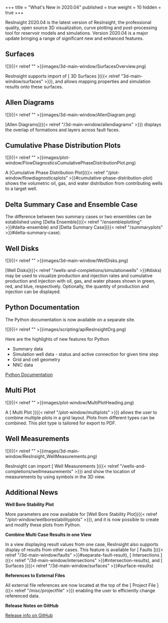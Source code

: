+++
title = "What's New in 2020.04"
published = true
weight = 10
hidden = true
+++

ResInsight 2020.04 is the latest version of ResInsight, the professional quality, open source 3D visualization, curve plotting and post-processing tool for reservoir models and simulations. Version 2020.04 is a major update bringing a range of significant new and enhanced features.

## Surfaces
![]({{< relref "" >}}images/3d-main-window/SurfacesOverview.png)

ResInsight supports import of [ 3D Surfaces ]({{< relref "3d-main-window/surfaces" >}}), and allows mapping properties and simulation results onto these surfaces.

## Allen Diagrams

![]({{< relref "" >}}images/3d-main-window/AllenDiagram.png)

[Allen Diagrams]({{< relref "/3d-main-window/allendiagrams" >}}) displays the overlap of formations and layers across fault faces.

## Cumulative Phase Distribution Plots
![]({{< relref "" >}}images/plot-window/FlowDiagnosticsCumulativePhaseDistributionPlot.png)

A [Cumulative Phase Distribution Plot]({{< relref "/plot-window/flowdiagnosticsplots" >}}#cumulative-phase-distribution-plot) shows the volumetric oil, gas, and water distribution from contributing wells to a target well.

## Delta Summary Case and Ensemble Case

The difference between two summary cases or two ensembles can be established using [Delta Ensemble]({{< relref "/ensembleplotting" >}}#delta-ensemble) and [Delta Summary Case]({{< relref "/summaryplots" >}}#delta-summary-case).

## Well Disks
![]({{< relref "" >}}images/3d-main-window/WellDisks.png)

[Well Disks]({{< relref "/wells-and-completions/simulationwells" >}}#disks) may be used to visualize production and injection rates and cumulative production and injection with oil, gas, and water phases shown in green, red, and blue, respectively. Optionally, the quantity of production and injection can be displayed.

## Python Documentation
The Python documentation is now available on a separate site.

![]({{< relref "" >}}images/scripting/apiResInsightOrg.png)

Here are the highlights of new features for Python

- Summary data
- Simulation well data - status and active connection for given time step
- Grid and cell geometry
- NNC data

[ Python Documentation ](https://api.resinsight.org)

## Multi Plot
![]({{< relref "" >}}images/plot-window/MultiPlotHeading.png)

A [ Multi Plot ]({{< relref "/plot-window/multiplots" >}}) allows the user to combine multiple plots in a grid layout. Plots from different types can be combined. This plot type is tailored for export to PDF.

## Well Measurements

![]({{< relref "" >}}images/3d-main-window/ResInsight_WellMeasurements.png)

ResInsight can import [ Well Measurements ]({{< relref "/wells-and-completions/wellmeasurements" >}}) and show the location of measurements by using symbols in the 3D view. 

## Additional News

**Well Bore Stability Plot**

More parameters are now available for [Well Bore Stability Plot]({{< relref "/plot-window/wellborestabilityplots" >}}), and it is now possible to create and modify these plots from Python. 

**Combine Multi Case Results in one View**

In a view displaying result values from one case, ResInsight also supports display of results from other cases. This feature is available for [ Faults ]({{< relref "/3d-main-window/faults" >}}#separate-fault-result), [ Intersections ]({{< relref "/3d-main-window/intersections" >}}#intersection-results), and [ Surfaces ]({{< relref "/3d-main-window/surfaces" >}}#surface-results)

**References to External Files**

All external file references are now located at the top of the [ Project File ]({{< relref "/misc/projectfile" >}}) enabling the user to efficiently change referenced data.

**Release Notes on GitHub**

[Release info on GitHub](https://github.com/OPM/ResInsight/releases/)
